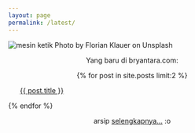 ```yaml
---
layout: page
permalink: /latest/
---
```

![mesin ketik Photo by Florian Klauer on Unsplash](https://raw.githubusercontent.com/bryantara/bryantara.github.io/b1765855563fb2e9effcedbea5a6d37d067c99d2/images/ketik.png)
<p style="text-align:center">
Yang baru di bryantara.com:</p>
<p style="text-align:center">
  {% for post in site.posts limit:2 %}
      <ul class="b"><a href="{{ site.baseurl }}{{ post.url }}">{{ post.title }}</a></ul>
  {% endfor %}
</p>
<p style="text-align:center">arsip <a href="https://bryantara.com/artikel">selengkapnya...</a> :o</p>
